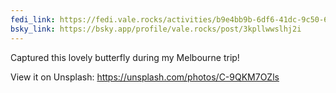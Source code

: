 ```yaml
---
fedi_link: https://fedi.vale.rocks/activities/b9e4bb9b-6df6-41dc-9c50-66ae1ed7461a
bsky_link: https://bsky.app/profile/vale.rocks/post/3kpllwwslhj2i
---
```


Captured this lovely butterfly during my Melbourne trip!

View it on Unsplash:
<https://unsplash.com/photos/C-9QKM7OZls>

